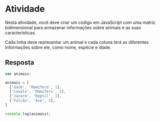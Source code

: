 # Atividade

Nesta atividade, você deve criar um código em JavaScript com uma matriz bidimensional para armazenar informações sobre animais e as suas características.

Cada linha deve representar um animal e cada coluna terá as diferentes informações sobre ele, como nome, espécie e idade.

## Resposta

``` javascript
var animais; 

animais = [    
  ['Gat0', 'Mamífero', 1],
  ['Cavalo', 'Mamífero', 5],
  ['Jacaré', 'Réptil', 3],
  ['Falcão', 'Ave', 2],
]

console.log(animais);
```
